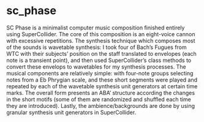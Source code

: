 # sc_phase

SC Phase is a minimalist computer music composition finished entirely using SuperCollider. 
The core of this composition is an eight-voice cannon with excessive repetitions. 
The synthesis technique which composes most of the sounds is wavetable synthesis: 
I took four of Bach’s Fugues from WTC with their subjects’ position on the staff translated to envelopes (each note is a transient point), 
and then used SuperCollider’s class methods to convert these envelops to wavetables for my synthesis processes. 
The musical components are relatively simple: with four-note groups selecting notes from a Eb Phrygian scale, 
and these short segments were played and repeated by each of the wavetable synthesis unit generators at certain time marks.
The overall form presents an ABA’ structure according the changes in the short motifs (some of them are randomized and shuffled each time they are introduced). 
Lastly, the ambience/backgrounds are done by using granular synthesis unit generators in SuperCollider.
